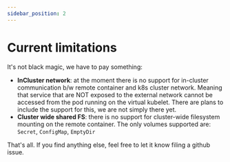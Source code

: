 ```yaml
---
sidebar_position: 2
---
```


# Current limitations

It's not black magic, we have to pay something:

- __InCluster network__: at the moment there is no support for in-cluster communication b/w remote container and k8s cluster network. Meaning that service that are NOT exposed to the external network cannot be accessed from the pod running on the virtual kubelet. There are plans to include the support for this, we are not simply there yet.
- __Cluster wide shared FS__: there is no support for cluster-wide filesystem mounting on the remote container. The only volumes supported are: `Secret`, `ConfigMap`, `EmptyDir`

That's all. If you find anything else, feel free to let it know filing a github issue.

